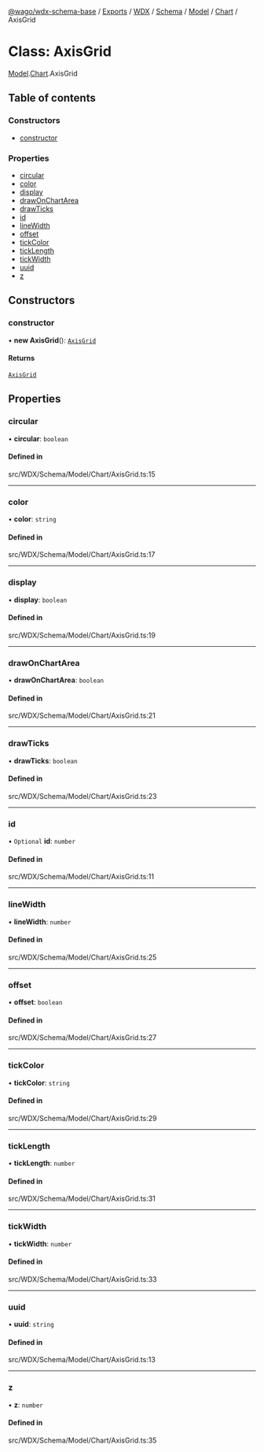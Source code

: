 [@wago/wdx-schema-base](../README.md) / [Exports](../modules.md) / [WDX](../modules/WDX.md) / [Schema](../modules/WDX.Schema.md) / [Model](../modules/WDX.Schema.Model.md) / [Chart](../modules/WDX.Schema.Model.Chart.md) / AxisGrid

# Class: AxisGrid

[Model](../modules/WDX.Schema.Model.md).[Chart](../modules/WDX.Schema.Model.Chart.md).AxisGrid

## Table of contents

### Constructors

- [constructor](WDX.Schema.Model.Chart.AxisGrid.md#constructor)

### Properties

- [circular](WDX.Schema.Model.Chart.AxisGrid.md#circular)
- [color](WDX.Schema.Model.Chart.AxisGrid.md#color)
- [display](WDX.Schema.Model.Chart.AxisGrid.md#display)
- [drawOnChartArea](WDX.Schema.Model.Chart.AxisGrid.md#drawonchartarea)
- [drawTicks](WDX.Schema.Model.Chart.AxisGrid.md#drawticks)
- [id](WDX.Schema.Model.Chart.AxisGrid.md#id)
- [lineWidth](WDX.Schema.Model.Chart.AxisGrid.md#linewidth)
- [offset](WDX.Schema.Model.Chart.AxisGrid.md#offset)
- [tickColor](WDX.Schema.Model.Chart.AxisGrid.md#tickcolor)
- [tickLength](WDX.Schema.Model.Chart.AxisGrid.md#ticklength)
- [tickWidth](WDX.Schema.Model.Chart.AxisGrid.md#tickwidth)
- [uuid](WDX.Schema.Model.Chart.AxisGrid.md#uuid)
- [z](WDX.Schema.Model.Chart.AxisGrid.md#z)

## Constructors

### constructor

• **new AxisGrid**(): [`AxisGrid`](WDX.Schema.Model.Chart.AxisGrid.md)

#### Returns

[`AxisGrid`](WDX.Schema.Model.Chart.AxisGrid.md)

## Properties

### circular

• **circular**: `boolean`

#### Defined in

src/WDX/Schema/Model/Chart/AxisGrid.ts:15

___

### color

• **color**: `string`

#### Defined in

src/WDX/Schema/Model/Chart/AxisGrid.ts:17

___

### display

• **display**: `boolean`

#### Defined in

src/WDX/Schema/Model/Chart/AxisGrid.ts:19

___

### drawOnChartArea

• **drawOnChartArea**: `boolean`

#### Defined in

src/WDX/Schema/Model/Chart/AxisGrid.ts:21

___

### drawTicks

• **drawTicks**: `boolean`

#### Defined in

src/WDX/Schema/Model/Chart/AxisGrid.ts:23

___

### id

• `Optional` **id**: `number`

#### Defined in

src/WDX/Schema/Model/Chart/AxisGrid.ts:11

___

### lineWidth

• **lineWidth**: `number`

#### Defined in

src/WDX/Schema/Model/Chart/AxisGrid.ts:25

___

### offset

• **offset**: `boolean`

#### Defined in

src/WDX/Schema/Model/Chart/AxisGrid.ts:27

___

### tickColor

• **tickColor**: `string`

#### Defined in

src/WDX/Schema/Model/Chart/AxisGrid.ts:29

___

### tickLength

• **tickLength**: `number`

#### Defined in

src/WDX/Schema/Model/Chart/AxisGrid.ts:31

___

### tickWidth

• **tickWidth**: `number`

#### Defined in

src/WDX/Schema/Model/Chart/AxisGrid.ts:33

___

### uuid

• **uuid**: `string`

#### Defined in

src/WDX/Schema/Model/Chart/AxisGrid.ts:13

___

### z

• **z**: `number`

#### Defined in

src/WDX/Schema/Model/Chart/AxisGrid.ts:35

